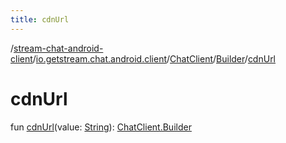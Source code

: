 ```yaml
---
title: cdnUrl
---
```

/[stream-chat-android-client](../../../index.md)/[io.getstream.chat.android.client](../../index.md)/[ChatClient](../index.md)/[Builder](index.md)/[cdnUrl](cdnUrl.md)  
  
  
  
# cdnUrl  
fun [cdnUrl](cdnUrl.md)(value: [String](https://kotlinlang.org/api/latest/jvm/stdlib/kotlin/-string/index.html)): [ChatClient.Builder](index.md)
